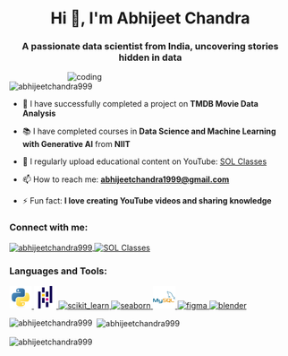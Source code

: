 <h1 align="center">Hi 👋, I'm Abhijeet Chandra</h1>
<h3 align="center">A passionate data scientist from India, uncovering stories hidden in data</h3>

<img align="right" alt="coding" width="400" src="https://www.echelonedge.com/wp-content/themes/echelon/assets/img/echelon-data-quipo.gif">

<p align="left">
  <img src="https://komarev.com/ghpvc/?username=abhijeetchandra999&label=Profile%20views&color=0e75b6&style=flat" alt="abhijeetchandra999" />
</p>

- 🔭 I have successfully completed a project on **TMDB Movie Data Analysis**

- 📚 I have completed courses in **Data Science and Machine Learning with Generative AI** from **NIIT**

- 🎥 I regularly upload educational content on YouTube: [SOL Classes](https://www.youtube.com/@SOLclasses)

- 📫 How to reach me: **abhijeetchandra1999@gmail.com**

- ⚡ Fun fact: **I love creating YouTube videos and sharing knowledge**

<h3 align="left">Connect with me:</h3>
<p align="left">
  <a href="https://linkedin.com/in/abhijeetchandra999" target="blank">
    <img align="center" src="https://raw.githubusercontent.com/rahuldkjain/github-profile-readme-generator/master/src/images/icons/Social/linked-in-alt.svg" alt="abhijeetchandra999" height="30" width="40" />
  </a>
  <a href="https://www.youtube.com/@SOLclasses" target="blank">
    <img align="center" src="https://raw.githubusercontent.com/rahuldkjain/github-profile-readme-generator/master/src/images/icons/Social/youtube.svg" alt="SOL Classes" height="30" width="40" />
  </a>
</p>

<h3 align="left">Languages and Tools:</h3>
<p align="left">
  <a href="https://www.python.org" target="_blank" rel="noreferrer">
    <img src="https://raw.githubusercontent.com/devicons/devicon/master/icons/python/python-original.svg" alt="python" width="40" height="40"/>
  </a>
  <a href="https://pandas.pydata.org/" target="_blank" rel="noreferrer">
    <img src="https://raw.githubusercontent.com/devicons/devicon/2ae2a900d2f041da66e950e4d48052658d850630/icons/pandas/pandas-original.svg" alt="pandas" width="40" height="40"/>
  </a>
  <a href="https://scikit-learn.org/" target="_blank" rel="noreferrer">
    <img src="https://upload.wikimedia.org/wikipedia/commons/0/05/Scikit_learn_logo_small.svg" alt="scikit_learn" width="40" height="40"/>
  </a>
  <a href="https://seaborn.pydata.org/" target="_blank" rel="noreferrer">
    <img src="https://seaborn.pydata.org/_images/logo-mark-lightbg.svg" alt="seaborn" width="40" height="40"/>
  </a>
  <a href="https://www.mysql.com/" target="_blank" rel="noreferrer">
    <img src="https://raw.githubusercontent.com/devicons/devicon/master/icons/mysql/mysql-original-wordmark.svg" alt="mysql" width="40" height="40"/>
  </a>
  <a href="https://www.figma.com/" target="_blank" rel="noreferrer">
    <img src="https://www.vectorlogo.zone/logos/figma/figma-icon.svg" alt="figma" width="40" height="40"/>
  </a>
  <a href="https://www.blender.org/" target="_blank" rel="noreferrer">
    <img src="https://download.blender.org/branding/community/blender_community_badge_white.svg" alt="blender" width="40" height="40"/>
  </a>
</p>

<p>
  <img align="left" src="https://github-readme-stats.vercel.app/api/top-langs?username=abhijeetchandra999&show_icons=true&locale=en&layout=compact" alt="abhijeetchandra999" />
</p>

<p>&nbsp;
  <img align="center" src="https://github-readme-stats.vercel.app/api?username=abhijeetchandra999&show_icons=true&locale=en" alt="abhijeetchandra999" />
</p>

<p>
  <img align="center" src="https://github-readme-streak-stats.herokuapp.com/?user=abhijeetchandra999&" alt="abhijeetchandra999" />
</p>
